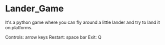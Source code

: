 # Lander_Game
It's a python game where you can fly around a little lander and try to land it on platforms.

Controls: arrow keys
Restart: space bar
Exit: Q
